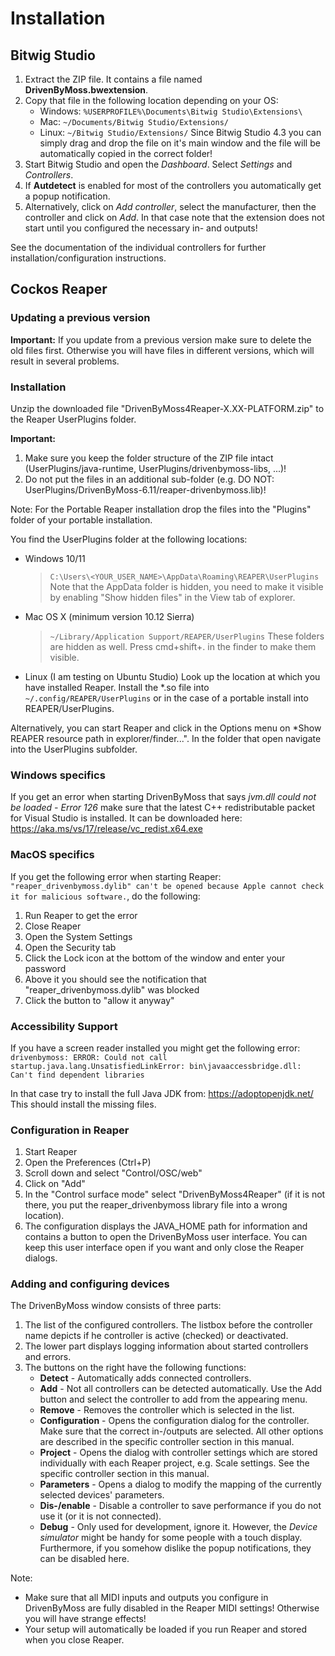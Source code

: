 # Installation

## Bitwig Studio

1. Extract the ZIP file. It contains a file named **DrivenByMoss.bwextension**.
2. Copy that file in the following location depending on your OS:
   * Windows: `%USERPROFILE%\Documents\Bitwig Studio\Extensions\`
   * Mac: `~/Documents/Bitwig Studio/Extensions/`
   * Linux:   `~/Bitwig Studio/Extensions/`
   Since Bitwig Studio 4.3 you can simply drag and drop the file on it's main window and the file will be automatically copied in the correct folder!
3. Start Bitwig Studio and open the *Dashboard*. Select *Settings* and *Controllers*.
4. If **Autdetect** is enabled for most of the controllers you automatically get a popup notification.
5. Alternatively, click on *Add controller*, select the manufacturer, then the controller and click on *Add*. In that case note that the extension does not start until you configured the necessary in- and outputs!

See the documentation of the individual controllers for further installation/configuration instructions.

## Cockos Reaper

### Updating a previous version

**Important:** If you update from a previous version make sure to delete the old files first. Otherwise you will have files in different versions, which will result in several problems.

### Installation

Unzip the downloaded file "DrivenByMoss4Reaper-X.XX-PLATFORM.zip" to the Reaper UserPlugins folder.
   
**Important:**

1. Make sure you keep the folder structure of the ZIP file intact
   (UserPlugins/java-runtime, UserPlugins/drivenbymoss-libs, ...)!
2. Do not put the files in an additional sub-folder 
   (e.g. DO NOT: UserPlugins/DrivenByMoss-6.11/reaper-drivenbymoss.lib)!

Note: For the Portable Reaper installation drop the files into the "Plugins" 
folder of your portable installation.

You find the UserPlugins folder at the following locations:

* Windows 10/11
   > `C:\Users\<YOUR_USER_NAME>\AppData\Roaming\REAPER\UserPlugins`
   Note that the AppData folder is hidden, you need to make it visible
   by enabling "Show hidden files" in the View tab of explorer.

* Mac OS X (minimum version 10.12 Sierra)
   > `~/Library/Application Support/REAPER/UserPlugins`
   These folders are hidden as well. Press cmd+shift+. in the finder
   to make them visible.

* Linux (I am testing on Ubuntu Studio)
   Look up the location at which you have installed Reaper. 
   Install the *.so file into `~/.config/REAPER/UserPlugins` or in the case of a 
   portable install into REAPER/UserPlugins.

Alternatively, you can start Reaper and click in the Options menu on *Show REAPER resource path in explorer/finder...".
In the folder that open navigate into the UserPlugins subfolder.

### Windows specifics

If you get an error when starting DrivenByMoss that says *jvm.dll could not be loaded - Error 126* make sure that the latest C++ redistributable packet for Visual Studio is installed. It can be downloaded here:
https://aka.ms/vs/17/release/vc_redist.x64.exe

### MacOS specifics

If you get the following error when starting Reaper:  `"reaper_drivenbymoss.dylib" can't be opened because Apple cannot check it for malicious software.`,
do the following:

1. Run Reaper to get the error
2. Close Reaper
3. Open the System Settings
4. Open the Security tab
5. Click the Lock icon at the bottom of the window and enter your password
6. Above it you should see the notification that "reaper_drivenbymoss.dylib" was blocked
7. Click the button to "allow it anyway"

### Accessibility Support

If you have a screen reader installed you might get the following error:
`drivenbymoss: ERROR: Could not call startup.java.lang.UnsatisfiedLinkError: bin\javaaccessbridge.dll: Can't find dependent libraries`

In that case try to install the full Java JDK from: https://adoptopenjdk.net/
This should install the missing files.

### Configuration in Reaper

1. Start Reaper
2. Open the Preferences (Ctrl+P)
3. Scroll down and select "Control/OSC/web"
4. Click on "Add"
5. In the "Control surface mode" select "DrivenByMoss4Reaper" (if it is not 
   there, you put the reaper_drivenbymoss library file into a wrong location).
6. The configuration displays the JAVA_HOME path for information and contains
   a button to open the DrivenByMoss user interface. You can keep this user 
   interface open if you want and only close the Reaper dialogs.

### Adding and configuring devices

The DrivenByMoss window consists of three parts:

1. The list of the configured controllers. The listbox before the controller name depicts if he controller is active (checked) or deactivated.
2. The lower part displays logging information about started controllers and errors.
3. The buttons on the right have the following functions:
   * **Detect** - Automatically adds connected controllers.
   * **Add** - Not all controllers can be detected automatically. Use the Add button and select the controller to add from the appearing menu.
   * **Remove** - Removes the controller which is selected in the list.
   * **Configuration** - Opens the configuration dialog for the controller. Make sure that the correct in-/outputs are selected. All other options are described in the specific controller section in this manual.
   * **Project** - Opens the dialog with controller settings which are stored individually with each Reaper project, e.g. Scale settings. See the specific controller section in this manual.
   * **Parameters** - Opens a dialog to modify the mapping of the currently selected devices' parameters.
   * **Dis-/enable** - Disable a controller to save performance if you do not use it (or it is not connected).
   * **Debug** - Only used for development, ignore it. However, the *Device simulator* might be handy for some people with a touch display. Furthermore, if you somehow dislike the popup notifications, they can be disabled here.

Note:

* Make sure that all MIDI inputs and outputs you configure in DrivenByMoss are fully disabled in the Reaper MIDI settings! Otherwise you will have strange effects!
* Your setup will automatically be loaded if you run Reaper and stored when you close Reaper.

<div style="page-break-after: always; visibility: hidden"> 
\pagebreak 
</div>
